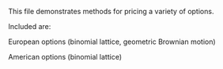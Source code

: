 This file demonstrates methods for pricing a variety of options.



Included are:

European options (binomial lattice, geometric Brownian motion)

American options (binomial lattice)
